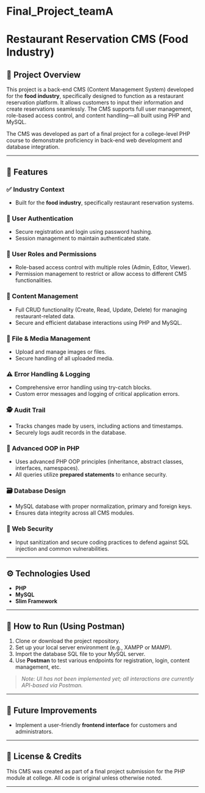# Final_Project_teamA

# Restaurant Reservation CMS (Food Industry)

## 📌 Project Overview

This project is a back-end CMS (Content Management System) developed for the **food industry**, specifically designed to function as a restaurant reservation platform. It allows customers to input their information and create reservations seamlessly. The CMS supports full user management, role-based access control, and content handling—all built using PHP and MySQL.

The CMS was developed as part of a final project for a college-level PHP course to demonstrate proficiency in back-end web development and database integration.

---

## 🚀 Features

### ✅ Industry Context

-   Built for the **food industry**, specifically restaurant reservation systems.

### 🔐 User Authentication

-   Secure registration and login using password hashing.
-   Session management to maintain authenticated state.

### 👥 User Roles and Permissions

-   Role-based access control with multiple roles (Admin, Editor, Viewer).
-   Permission management to restrict or allow access to different CMS functionalities.

### 📝 Content Management

-   Full CRUD functionality (Create, Read, Update, Delete) for managing restaurant-related data.
-   Secure and efficient database interactions using PHP and MySQL.

### 📂 File & Media Management

-   Upload and manage images or files.
-   Secure handling of all uploaded media.

### ⚠️ Error Handling & Logging

-   Comprehensive error handling using try-catch blocks.
-   Custom error messages and logging of critical application errors.

### 🕵️ Audit Trail

-   Tracks changes made by users, including actions and timestamps.
-   Securely logs audit records in the database.

### 🧠 Advanced OOP in PHP

-   Uses advanced PHP OOP principles (inheritance, abstract classes, interfaces, namespaces).
-   All queries utilize **prepared statements** to enhance security.

### 🗃️ Database Design

-   MySQL database with proper normalization, primary and foreign keys.
-   Ensures data integrity across all CMS modules.

### 🔐 Web Security

-   Input sanitization and secure coding practices to defend against SQL injection and common vulnerabilities.

---

## ⚙️ Technologies Used

-   **PHP**
-   **MySQL**
-   **Slim Framework**

---

## 🧪 How to Run (Using Postman)

1. Clone or download the project repository.
2. Set up your local server environment (e.g., XAMPP or MAMP).
3. Import the database SQL file to your MySQL server.
4. Use **Postman** to test various endpoints for registration, login, content management, etc.

> _Note: UI has not been implemented yet; all interactions are currently API-based via Postman._

---

## 🧩 Future Improvements

-   Implement a user-friendly **frontend interface** for customers and administrators.

---

## 📄 License & Credits

This CMS was created as part of a final project submission for the PHP module at college. All code is original unless otherwise noted.

---
